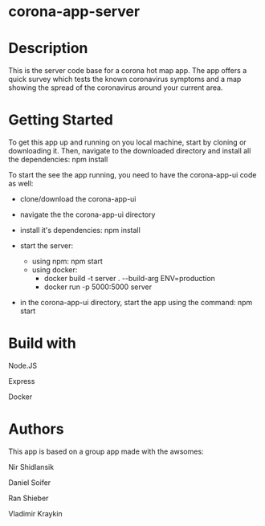 # corona-app-server

# Description
This is the server code base for a corona hot map app.
The app offers a quick survey which tests the known coronavirus symptoms and a map showing the spread of the coronavirus around your current area.

# Getting Started
To get this app up and running on you local machine, start by cloning or downloading it.
Then, navigate to the downloaded directory and install all the dependencies: 
npm install 

To start the see the app running, you need to have the corona-app-ui code as well:

   - clone/download the corona-app-ui 
   - navigate the the corona-app-ui directory
   - install it's dependencies: npm install
   - start the server:
   
     - using npm: npm start
     - using docker: 
         - docker build -t server . --build-arg ENV=production
         - docker run -p 5000:5000 server
   - in the corona-app-ui directory, start the app using the command: npm start
   
# Build with 

Node.JS 

Express

Docker

# Authors
This app is based on a group app made with the awsomes:

Nir Shidlansik

Daniel Soifer

Ran Shieber

Vladimir Kraykin

   
  

